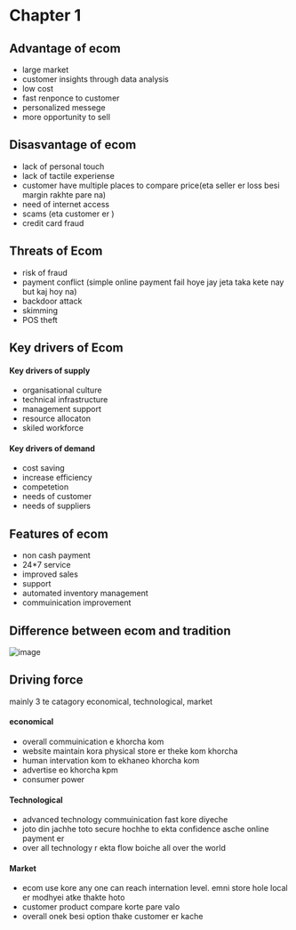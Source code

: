# Chapter 1

## Advantage of ecom

+ large market
+ customer insights through data analysis
+ low cost
+ fast renponce to customer
+ personalized messege
+ more opportunity to sell

## Disasvantage of ecom

+ lack of personal touch
+ lack of tactile experiense
+ customer have multiple places to compare price(eta seller er loss besi margin rakhte pare na)
+ need of internet access
+ scams (eta customer er )
+ credit card fraud

## Threats of Ecom

+ risk of fraud
+ payment conflict (simple online payment fail hoye jay jeta taka kete nay but kaj hoy na)
+ backdoor attack
+ skimming
+ POS theft

## Key drivers of Ecom

#### Key drivers of supply 
+ organisational culture
+ technical infrastructure
+ management support
+ resource allocaton
+ skiled workforce

#### Key drivers of demand
+ cost saving
+ increase efficiency
+ competetion
+ needs of customer
+ needs of suppliers

## Features of ecom

+ non cash payment
+ 24*7 service
+ improved sales
+ support
+ automated inventory management
+ commuinication improvement

## Difference between ecom and tradition

![image](https://github.com/pritamhazra21/ecom/assets/75198912/6f48bf35-e1e3-4764-8ca1-db3670134ec9)

## Driving force

mainly 3 te catagory economical, technological, market
#### economical
+ overall commuinication e khorcha kom
+ website maintain kora physical store er theke kom khorcha
+ human intervation kom to ekhaneo khorcha kom
+ advertise eo khorcha kpm
+ consumer power

#### Technological
+ advanced technology commuinication fast kore diyeche
+ joto din jachhe toto secure hochhe to ekta confidence asche online payment er
+ over all technology r ekta flow boiche all over the world 

#### Market 
+ ecom use kore any one can reach internation level. emni store hole local er modhyei atke thakte hoto
+ customer product compare korte pare valo 
+ overall onek besi option thake customer er kache

